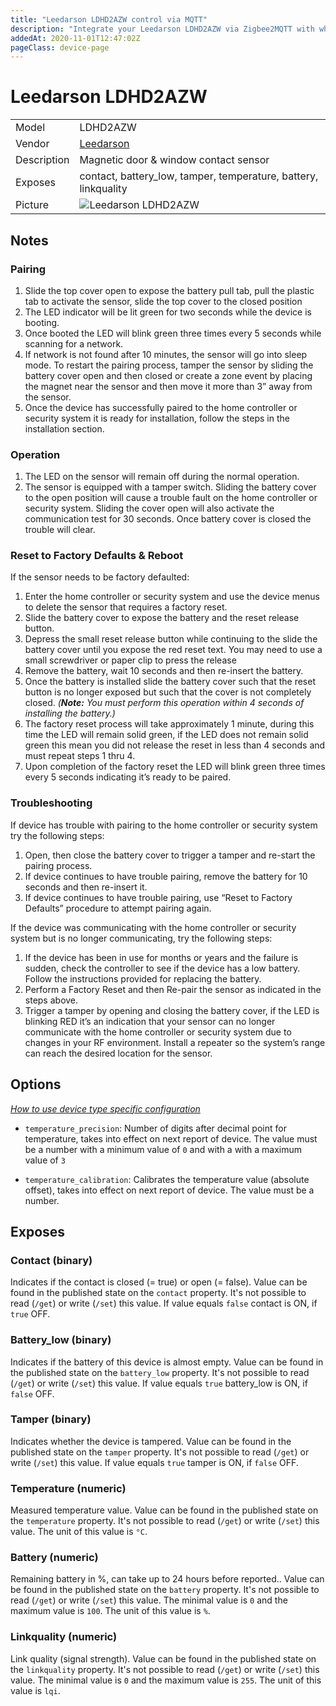 ```yaml
---
title: "Leedarson LDHD2AZW control via MQTT"
description: "Integrate your Leedarson LDHD2AZW via Zigbee2MQTT with whatever smart home infrastructure you are using without the vendor's bridge or gateway."
addedAt: 2020-11-01T12:47:02Z
pageClass: device-page
---
```


<!-- !!!! -->
<!-- ATTENTION: This file is auto-generated through docgen! -->
<!-- You can only edit the "Notes"-Section between the two comment lines "Notes BEGIN" and "Notes END". -->
<!-- Do not use h1 or h2 heading within "## Notes"-Section. -->
<!-- !!!! -->

# Leedarson LDHD2AZW

|     |     |
|-----|-----|
| Model | LDHD2AZW  |
| Vendor  | [Leedarson](/supported-devices/#v=Leedarson)  |
| Description | Magnetic door & window contact sensor |
| Exposes | contact, battery_low, tamper, temperature, battery, linkquality |
| Picture | ![Leedarson LDHD2AZW](https://www.zigbee2mqtt.io/images/devices/LDHD2AZW.jpg) |


<!-- Notes BEGIN: You can edit here. Add "## Notes" headline if not already present. -->
## Notes

### Pairing

1.  Slide the top cover open to expose the battery pull tab, pull the plastic tab to activate the sensor, slide the top cover to the closed position
2.  The LED indicator will be lit green for two seconds while the device is booting.
3.  Once booted the LED will blink green three times every 5 seconds while scanning for a network.
4.  If network is not found after 10 minutes, the sensor will go into sleep mode. To restart the pairing process, tamper the sensor by sliding the battery cover open and then closed or create a zone event by placing the magnet near the sensor and then move it more than 3” away from the sensor.
5.  Once the device has successfully paired to the home controller or security system it is ready for installation, follow the steps in the installation section.

### Operation

1. The LED on the sensor will remain off during the normal operation.
2. The sensor is equipped with a tamper switch. Sliding the battery cover to the open position will cause a trouble fault on the home controller or security system. Sliding the cover open will also activate the communication test for 30 seconds. Once battery cover is closed the trouble will clear.

### Reset to Factory Defaults & Reboot

If the sensor needs to be factory defaulted:

1. Enter the home controller or security system and use the device menus to delete the sensor that requires a factory reset.
1. Slide the battery cover to expose the battery and the reset release button.
1. Depress the small reset release button while continuing to the slide the battery cover until you expose the red reset text. You may need to use a small screwdriver or paper clip to press the release
1. Remove the battery, wait 10 seconds and then re-insert the battery.
1. Once the battery is installed slide the battery cover such that the reset button is no longer exposed but such that the cover is not completely closed.
   _(**Note:** You must perform this operation within 4 seconds of installing the battery.)_
1. The factory reset process will take approximately 1 minute, during this time the LED will remain solid green, if the LED does not remain solid green this mean you did not release the reset in less than 4 seconds and must repeat steps 1 thru 4.
1. Upon completion of the factory reset the LED will blink green three times every 5 seconds indicating it’s ready to be paired.

### Troubleshooting

If device has trouble with pairing to the home controller or security system try the following steps:

1. Open, then close the battery cover to trigger a tamper and re-start the pairing process.
1. If device continues to have trouble pairing, remove the battery for 10 seconds and then re-insert it.
1. If device continues to have trouble pairing, use “Reset to Factory Defaults” procedure to attempt pairing again.

If the device was communicating with the home controller or security system but is no longer communicating, try the following steps:

1. If the device has been in use for months or years and the failure is sudden, check the controller to see if the device has a low battery. Follow the instructions provided for replacing the battery.
1. Perform a Factory Reset and then Re-pair the sensor as indicated in the steps above.
1. Trigger a tamper by opening and closing the battery cover, if the LED is blinking RED it’s an indication that your sensor can no longer communicate with the home controller or security system due to changes in your RF environment. Install a repeater so the system’s range can reach the desired location for the sensor.
<!-- Notes END: Do not edit below this line -->



## Options
*[How to use device type specific configuration](../guide/configuration/devices-groups.md#specific-device-options)*

* `temperature_precision`: Number of digits after decimal point for temperature, takes into effect on next report of device. The value must be a number with a minimum value of `0` and with a with a maximum value of `3`

* `temperature_calibration`: Calibrates the temperature value (absolute offset), takes into effect on next report of device. The value must be a number.


## Exposes

### Contact (binary)
Indicates if the contact is closed (= true) or open (= false).
Value can be found in the published state on the `contact` property.
It's not possible to read (`/get`) or write (`/set`) this value.
If value equals `false` contact is ON, if `true` OFF.

### Battery_low (binary)
Indicates if the battery of this device is almost empty.
Value can be found in the published state on the `battery_low` property.
It's not possible to read (`/get`) or write (`/set`) this value.
If value equals `true` battery_low is ON, if `false` OFF.

### Tamper (binary)
Indicates whether the device is tampered.
Value can be found in the published state on the `tamper` property.
It's not possible to read (`/get`) or write (`/set`) this value.
If value equals `true` tamper is ON, if `false` OFF.

### Temperature (numeric)
Measured temperature value.
Value can be found in the published state on the `temperature` property.
It's not possible to read (`/get`) or write (`/set`) this value.
The unit of this value is `°C`.

### Battery (numeric)
Remaining battery in %, can take up to 24 hours before reported..
Value can be found in the published state on the `battery` property.
It's not possible to read (`/get`) or write (`/set`) this value.
The minimal value is `0` and the maximum value is `100`.
The unit of this value is `%`.

### Linkquality (numeric)
Link quality (signal strength).
Value can be found in the published state on the `linkquality` property.
It's not possible to read (`/get`) or write (`/set`) this value.
The minimal value is `0` and the maximum value is `255`.
The unit of this value is `lqi`.

